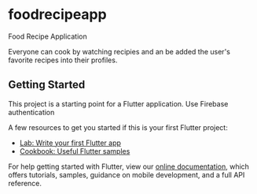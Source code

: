 # foodrecipeapp

Food Recipe Application

Everyone can cook by watching recipies and an be added the user's favorite recipes into their profiles.

## Getting Started

This project is a starting point for a Flutter application.
Use Firebase authentication

A few resources to get you started if this is your first Flutter project:

- [Lab: Write your first Flutter app](https://flutter.dev/docs/get-started/codelab)
- [Cookbook: Useful Flutter samples](https://flutter.dev/docs/cookbook)

For help getting started with Flutter, view our
[online documentation](https://flutter.dev/docs), which offers tutorials,
samples, guidance on mobile development, and a full API reference.
